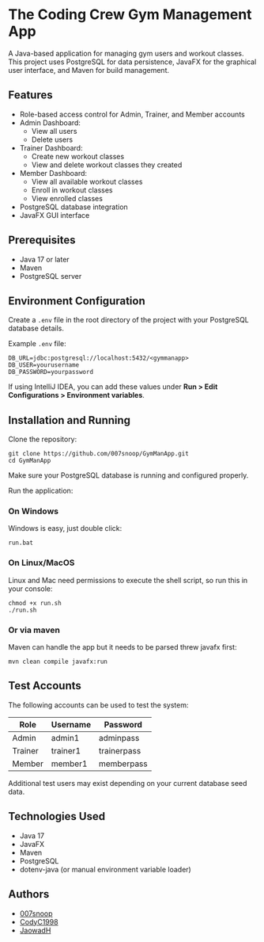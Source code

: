 # The Coding Crew Gym Management App

A Java-based application for managing gym users and workout classes. This project uses PostgreSQL for data persistence, JavaFX for the graphical user interface, and Maven for build management.

## Features

- Role-based access control for Admin, Trainer, and Member accounts
- Admin Dashboard:
    - View all users
    - Delete users
- Trainer Dashboard:
    - Create new workout classes
    - View and delete workout classes they created
- Member Dashboard:
    - View all available workout classes
    - Enroll in workout classes
    - View enrolled classes
- PostgreSQL database integration
- JavaFX GUI interface

## Prerequisites

- Java 17 or later
- Maven
- PostgreSQL server

## Environment Configuration

Create a `.env` file in the root directory of the project with your PostgreSQL database details.

Example `.env` file:

```
DB_URL=jdbc:postgresql://localhost:5432/<gymmanapp>
DB_USER=yourusername 
DB_PASSWORD=yourpassword
```

If using IntelliJ IDEA, you can add these values under **Run > Edit Configurations > Environment variables**.

## Installation and Running

Clone the repository:
```
git clone https://github.com/007snoop/GymManApp.git
cd GymManApp
```

Make sure your PostgreSQL database is running and configured properly.

Run the application:

### On Windows

Windows is easy, just double click: 

```
run.bat
```

### On Linux/MacOS

Linux and Mac need permissions to execute the shell script, so run this in your console:

```
chmod +x run.sh
./run.sh
```

### Or via maven

Maven can handle the app but it needs to be parsed threw javafx first: 

```
mvn clean compile javafx:run
```


## Test Accounts

The following accounts can be used to test the system:

| Role    | Username  | Password     |
|---------|-----------|--------------|
| Admin   | admin1    | adminpass    |
| Trainer | trainer1  | trainerpass  |
| Member  | member1   | memberpass   |

Additional test users may exist depending on your current database seed data.

## Technologies Used

- Java 17
- JavaFX
- Maven
- PostgreSQL
- dotenv-java (or manual environment variable loader)

## Authors

- [007snoop](https://github.com/007snoop)
- [CodyC1998](https://github.com/CodyC1998)
- [JaowadH](https://github.com/JaowadH)

